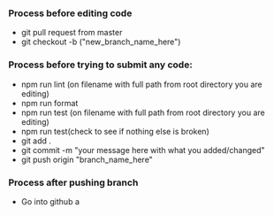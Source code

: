 ### Process before editing code
- git pull request from master
- git checkout -b ("new_branch_name_here")
### Process before trying to submit any code:
- npm run lint (on filename with full path from root directory you are editing)
- npm run format
- npm run test (on filename with full path from root directory you are editing)
- npm run test(check to see if nothing else is broken)
- git add .
- git commit -m "your message here with what you added/changed"
- git push origin "branch_name_here"

### Process after pushing branch
- Go into github a
